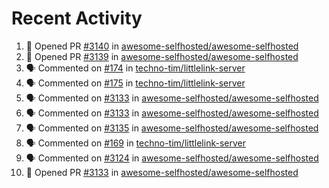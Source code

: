 # Recent Activity 

<!--START_SECTION:activity-->
1. 💪 Opened PR [#3140](https://github.com/awesome-selfhosted/awesome-selfhosted/pull/3140) in [awesome-selfhosted/awesome-selfhosted](https://github.com/awesome-selfhosted/awesome-selfhosted)
2. 💪 Opened PR [#3139](https://github.com/awesome-selfhosted/awesome-selfhosted/pull/3139) in [awesome-selfhosted/awesome-selfhosted](https://github.com/awesome-selfhosted/awesome-selfhosted)
3. 🗣 Commented on [#174](https://github.com/techno-tim/littlelink-server/issues/174) in [techno-tim/littlelink-server](https://github.com/techno-tim/littlelink-server)
4. 🗣 Commented on [#175](https://github.com/techno-tim/littlelink-server/issues/175) in [techno-tim/littlelink-server](https://github.com/techno-tim/littlelink-server)
5. 🗣 Commented on [#3133](https://github.com/awesome-selfhosted/awesome-selfhosted/issues/3133) in [awesome-selfhosted/awesome-selfhosted](https://github.com/awesome-selfhosted/awesome-selfhosted)
6. 🗣 Commented on [#3133](https://github.com/awesome-selfhosted/awesome-selfhosted/issues/3133) in [awesome-selfhosted/awesome-selfhosted](https://github.com/awesome-selfhosted/awesome-selfhosted)
7. 🗣 Commented on [#3135](https://github.com/awesome-selfhosted/awesome-selfhosted/issues/3135) in [awesome-selfhosted/awesome-selfhosted](https://github.com/awesome-selfhosted/awesome-selfhosted)
8. 🗣 Commented on [#169](https://github.com/techno-tim/littlelink-server/issues/169) in [techno-tim/littlelink-server](https://github.com/techno-tim/littlelink-server)
9. 🗣 Commented on [#3124](https://github.com/awesome-selfhosted/awesome-selfhosted/issues/3124) in [awesome-selfhosted/awesome-selfhosted](https://github.com/awesome-selfhosted/awesome-selfhosted)
10. 💪 Opened PR [#3133](https://github.com/awesome-selfhosted/awesome-selfhosted/pull/3133) in [awesome-selfhosted/awesome-selfhosted](https://github.com/awesome-selfhosted/awesome-selfhosted)
<!--END_SECTION:activity-->
